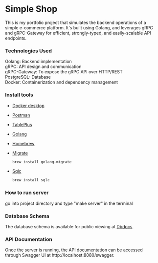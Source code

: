 # Simple Shop
This is my portfolio project that simulates the backend operations of a simple e-commerce platform. It's built using Golang, and leverages gRPC and gRPC-Gateway for efficient, strongly-typed, and easily-scalable API endpoints.

### Technologies Used
Golang: Backend implementation <br />
gRPC: API design and communication <br />
gRPC-Gateway: To expose the gRPC API over HTTP/REST <br />
PostgreSQL: Database <br />
Docker: Containerization and dependency management

### Install tools

- [Docker desktop](https://www.docker.com/products/docker-desktop)
- [Postman](https://www.postman.com/downloads/)
- [TablePlus](https://tableplus.com/)
- [Golang](https://golang.org/)
- [Homebrew](https://brew.sh/)
- [Migrate](https://github.com/golang-migrate/migrate/tree/master/cmd/migrate)

    ```bash
    brew install golang-migrate
    ```

- [Sqlc](https://github.com/kyleconroy/sqlc#installation)

    ```bash
    brew install sqlc
    ```

### How to run server
go into project directory and type "make server" in the terminal

### Database Schema
The database schema is available for public viewing at [Dbdocs](https://dbdocs.io/thaithian1999/simple_shop).

### API Documentation
Once the server is running, the API documentation can be accessed through Swagger UI at http://localhost:8080/swagger.
